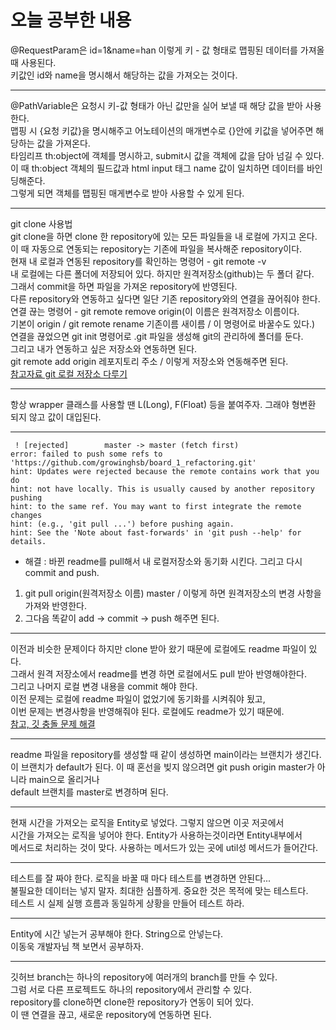 # 오늘 공부한 내용
@RequestParam은 id=1&name=han 이렇게 키 - 값 형태로 맵핑된 데이터를 가져올 때 사용된다.   
키값인 id와 name을 명시해서 해당하는 값을 가져오는 것이다.
***
@PathVariable은 요청시 키-값 형태가 아닌 값만을 실어 보낼 때 해당 값을 받아 사용한다.     
맵핑 시 {요청 키값}을 명시해주고 어노테이션의 매개변수로 {}안에 키값을 넣어주면 해당하는 값을 가져온다.    
타임리프 th:object에 객체를 명시하고, submit시 값을 객체에 값을 담아 넘길 수 있다.   
이 때 th:object 객체의 필드값과 html input 태그 name 값이 일치하면 데이터를 바인딩해준다.       
그렇게 되면 객체를 맵핑된 매게변수로 받아 사용할 수 있게 된다.    
***    
git clone 사용법   
git clone을 하면 clone 한 repository에 있는 모든 파일들을 내 로컬에 가지고 온다.    
이 때 자동으로 연동되는 repository는 기존에 파일을 복사해준 repository이다.    
현재 내 로컬과 연동된 repository를 확인하는 명령어 - git remote -v    
내 로컬에는 다른 폴더에 저장되어 있다. 하지만 원격저장소(github)는 두 폴더 같다.      
그래서 commit을 하면 파일을 가져온 repository에 반영된다.   
다른 repository와 연동하고 싶다면 일단 기존 repository와의 연결을 끊어줘야 한다.    
연결 끊는 명령어 - git remote remove origin(이 이름은 원격저장소 이름이다.   
기본이 origin / git remote rename 기존이름 새이름 / 이 명령어로 바꿀수도 있다.)      
연결을 끊었으면 git init 명령어로 .git 파일을 생성해 git의 관리하에 폴더를 둔다.     
그리고 내가 연동하고 싶은 저장소와 연동하면 된다.    
git remote add origin 레포지토리 주소 / 이렇게 저장소와 연동해주면 된다.        
[참고자료 git 로컬 저장소 다루기](https://dololak.tistory.com/346?category=659755)      
***
항상 wrapper 클래스를 사용할 땐 L(Long), F(Float) 등을 붙여주자. 그래야 형변환 되지 않고 값이 대입된다.  
***
```
 ! [rejected]        master -> master (fetch first)
error: failed to push some refs to 'https://github.com/growinghsb/board_1_refactoring.git'
hint: Updates were rejected because the remote contains work that you do
hint: not have locally. This is usually caused by another repository pushing
hint: to the same ref. You may want to first integrate the remote changes
hint: (e.g., 'git pull ...') before pushing again.
hint: See the 'Note about fast-forwards' in 'git push --help' for details.
```
* 해결 : 바뀐 readme를 pull해서 내 로컬저장소와 동기화 시킨다. 그리고 다시 commit and push.    
1. git pull origin(원격저장소 이름) master / 이렇게 하면 원격저장소의 변경 사항을 가져와 반영한다.    
2. 그다음 똑같이 add -> commit -> push 해주면 된다.    
***
이전과 비슷한 문제이다 하지만 clone 받아 왔기 때문에 로컬에도 readme 파일이 있다.    
그래서 원격 저장소에서 readme를 변경 하면 로컬에서도 pull 받아 반영해야한다.   
그리고 나머지 로컬 변경 내용을 commit 해야 한다.        
이전 문제는 로컬에 readme 파일이 없었기에 동기화를 시켜줘야 됬고,        
이번 문제는 변경사항을 반영해줘야 된다. 로컬에도 readme가 있기 때문에.        
[참고, 깃 충돌 문제 해결](https://gamtoggi.tistory.com/83)     
***
readme 파일을 repository를 생성할 때 같이 생성하면 main이라는 브랜치가 생긴다.          
이 브랜치가 default가 된다. 이 때 혼선을 빚지 않으려면 git push origin master가 아니라 main으로 올리거나     
default 브랜치를 master로 변경하며 된다.    
***
현재 시간을 가져오는 로직을 Entity로 넣었다. 그렇지 않으면 이곳 저곳에서    
시간을 가져오는 로직을 넣어야 한다. Entity가 사용하는것이라면 Entity내부에서     
메서드로 처리하는 것이 맞다. 사용하는 메서드가 있는 곳에 util성 메서드가 들어간다.
***
테스트를 잘 짜야 한다. 로직을 바꿀 때 마다 테스트를 변경하면 안된다...    
불필요한 데이터는 넣지 말자. 최대한 심플하게. 중요한 것은 목적에 맞는 테스트다.     
테스트 시 실제 실행 흐름과 동일하게 상황을 만들어 테스트 하라.  
***
Entity에 시간 넣는거 공부해야 한다. String으로 안넣는다.   
이동욱 개발자님 책 보면서 공부하자.
***
깃허브 branch는 하나의 repository에 여러개의 branch를 만들 수 있다.      
그럼 서로 다른 프로젝트도 하나의 repository에서 관리할 수 있다.      
repository를 clone하면 clone한 repository가 연동이 되어 있다.    
이 땐 연결을 끊고, 새로운 repository에 연동하면 된다.
